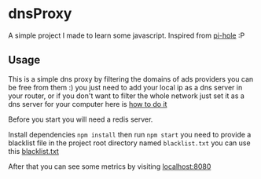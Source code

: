 # dnsProxy

A simple project I made to learn some javascript. Inspired from [pi-hole](https://github.com/pi-hole/pi-hole) :P

## Usage

This is a simple dns proxy by filtering the domains of ads providers you can be free from them :) you just need to add your local ip as a dns server in your router, or if you don't want to filter the whole network just set it as a dns server for your computer here is [how to do it](https://www.google.com)

Before you start you will need a redis server.

Install dependencies `npm install` then run `npm start` you need to provide a blacklist file in the project root directory named `blacklist.txt` you can use this [blacklist.txt](https://raw.githubusercontent.com/StevenBlack/hosts/master/hosts)

After that you can see some metrics by visiting [localhost:8080](http://localhost:8080)
